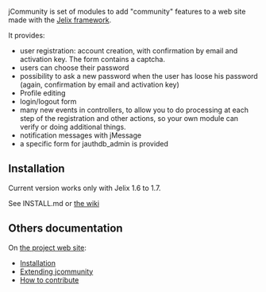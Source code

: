 jCommunity is set of modules to add "community" features to a web site made with the [Jelix framework](http://jelix.org).

It provides:

- user registration: account creation, with confirmation by email and activation key. The form contains a captcha.
- users can choose their password
- possibility to ask a new password when the user has loose his password (again, confirmation by email and activation key)
- Profile editing
- login/logout form
- many new events in controllers, to allow you to do processing at each step
  of the registration and other actions, so your own module can verify or
  doing additional things.
- notification messages with jMessage
- a specific form for jauthdb_admin is provided


Installation
------------

Current version works only with Jelix 1.6 to 1.7.

See INSTALL.md or [the wiki](https://github.com/jelix/jcommunity-module/wiki/installation)

Others documentation
---------------------

On [the project web site](https://github.com/jelix/jcommunity-module/wiki/):

* [Installation](https://github.com/jelix/jcommunity-module/wiki/installation)
* [Extending jcommunity](https://github.com/jelix/jcommunity-module/wiki/extending_jcommunity)
* [How to contribute](https://github.com/jelix/jcommunity-module/wiki/contribute)


